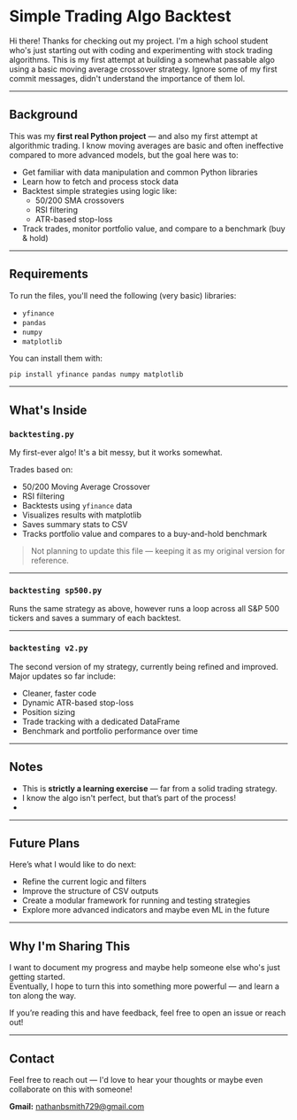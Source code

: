 # Simple Trading Algo Backtest

Hi there! Thanks for checking out my project. I'm a high school student who's just starting out with coding and experimenting with stock trading algorithms. This is my first attempt at building a somewhat passable algo using a basic moving average crossover strategy. Ignore some of my first commit messages, didn't understand the importance of them lol.

---

## Background

This was my **first real Python project** — and also my first attempt at algorithmic trading. I know moving averages are basic and often ineffective compared to more advanced models, but the goal here was to:

- Get familiar with data manipulation and common Python libraries
- Learn how to fetch and process stock data
- Backtest simple strategies using logic like:
  - 50/200 SMA crossovers
  - RSI filtering
  - ATR-based stop-loss
- Track trades, monitor portfolio value, and compare to a benchmark (buy & hold)

---

## Requirements

To run the files, you'll need the following (very basic) libraries:

- `yfinance`
- `pandas`
- `numpy`
- `matplotlib`

You can install them with:
```bash
pip install yfinance pandas numpy matplotlib
```

---

## What's Inside

### `backtesting.py`
My first-ever algo! It's a bit messy, but it works somewhat.

Trades based on:
- 50/200 Moving Average Crossover
- RSI filtering
- Backtests using `yfinance` data
- Visualizes results with matplotlib
- Saves summary stats to CSV
- Tracks portfolio value and compares to a buy-and-hold benchmark

> Not planning to update this file — keeping it as my original version for reference.

---

### `backtesting sp500.py`
Runs the same strategy as above, however runs a loop across all S&P 500 tickers and saves a summary of each backtest.

---

### `backtesting v2.py`
The second version of my strategy, currently being refined and improved. Major updates so far include:

- Cleaner, faster code
- Dynamic ATR-based stop-loss
- Position sizing
- Trade tracking with a dedicated DataFrame
- Benchmark and portfolio performance over time

---

## Notes

- This is **strictly a learning exercise** — far from a solid trading strategy.
- I know the algo isn't perfect, but that’s part of the process!
- 

---

## Future Plans

Here’s what I would like to do next:

- Refine the current logic and filters
- Improve the structure of CSV outputs
- Create a modular framework for running and testing strategies
- Explore more advanced indicators and maybe even ML in the future

---

## Why I'm Sharing This

I want to document my progress and maybe help someone else who's just getting started.  
Eventually, I hope to turn this into something more powerful — and learn a ton along the way.

If you’re reading this and have feedback, feel free to open an issue or reach out!

---

## Contact

Feel free to reach out — I'd love to hear your thoughts or maybe even collaborate on this with someone!

**Gmail:** nathanbsmith729@gmail.com


